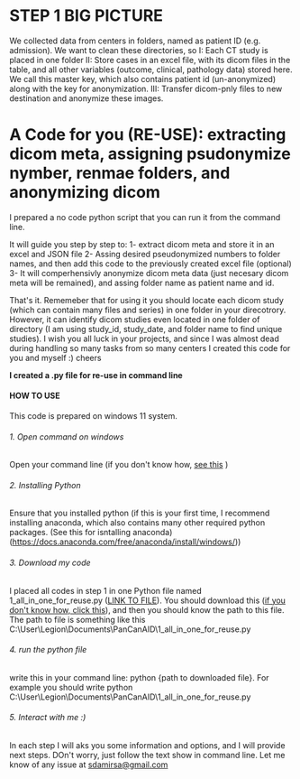 
# STEP 1 BIG PICTURE
We collected data from centers in folders, named as patient ID (e.g. admission). We want to clean these directories, so 
I: Each CT study is placed in one folder
II: Store cases in an excel file, with its dicom files in the table, and all other variables (outcome, clinical, pathology data) stored here. We call this master key, which also contains patient id (un-anonymized) along with the key for anonymization.
III: Transfer dicom-pnly files to new destination and anonymize these images.

# A Code for you (RE-USE): extracting dicom meta, assigning psudonymize nymber, renmae folders, and anonymizing dicom

I prepared a no code python script that you can run it from the command line.  

It will guide you step by step to:
1- extract dicom meta and store it in an excel and JSON file
2- Assing desired pseudonymized numbers to folder names, and then add this code to the previously created excel file (optional)
3- It will comperhensivly anonymize dicom meta data (just necesary dicom meta will be remained), and assing folder name as patient name and id.

That's it. Rememeber that for using it you should locate each dicom study (which can contain many files and series) in one folder in your direcotrory.
However, it can identify dicom studies even located in one folder of directory (I am using study_id, study_date, and folder name to find unique studies). I wish you all luck in your projects, and since I was almost dead during handling so many tasks from so many centers I created this code for you and myself :) cheers

**I created a .py file for re-use in command line**
#### HOW TO USE
This code is prepared on windows 11 system. 
###### 1. Open command on windows
Open your command line (if you don't know how, [see this](https://www.digitalcitizen.life/open-cmd/) )
###### 2. Installing Python
Ensure that you installed python (if this is your first time, I recommend installing anaconda, which also contains many other required python packages. (See this for isntalling anaconda)(https://docs.anaconda.com/free/anaconda/install/windows/))
###### 3. Download my code
I placed all codes in step 1 in one Python file named 1_all_in_one_for_reuse.py ([LINK TO FILE](https://github.com/Sdamirsa/PanCanAID/blob/main/Step1_SortingFiles/1_all_in_one_for_reuse.py)). You should download this ([if you don't know how, click this](https://www.wikihow.com/Download-a-File-from-GitHub)), and then you should know the path to this file. The path to file is something like this C:\User\Legion\Documents\PanCanAID\1_all_in_one_for_reuse.py
###### 4. run the python file
write this in your command line: python {path to downloaded file}. For example you should write
    python C:\User\Legion\Documents\PanCanAID\1_all_in_one_for_reuse.py

###### 5. Interact with me :)
In each step I will aks you some information and options, and I will provide next steps. DOn't worry, just follow the text show in command line. Let me know of any issue at sdamirsa@gmail.com
